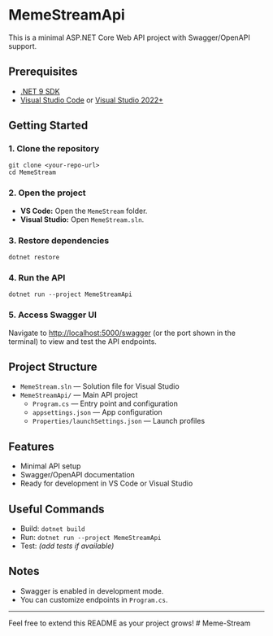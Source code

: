 # MemeStreamApi

This is a minimal ASP.NET Core Web API project with Swagger/OpenAPI support.

## Prerequisites

- [.NET 9 SDK](https://dotnet.microsoft.com/download)
- [Visual Studio Code](https://code.visualstudio.com/) or [Visual Studio 2022+](https://visualstudio.microsoft.com/)

## Getting Started

### 1. Clone the repository

```
git clone <your-repo-url>
cd MemeStream
```

### 2. Open the project

- **VS Code:** Open the `MemeStream` folder.
- **Visual Studio:** Open `MemeStream.sln`.

### 3. Restore dependencies

```
dotnet restore
```

### 4. Run the API

```
dotnet run --project MemeStreamApi
```

### 5. Access Swagger UI

Navigate to [http://localhost:5000/swagger](http://localhost:5000/swagger) (or the port shown in the terminal) to view and test the API endpoints.

## Project Structure

- `MemeStream.sln` — Solution file for Visual Studio
- `MemeStreamApi/` — Main API project
  - `Program.cs` — Entry point and configuration
  - `appsettings.json` — App configuration
  - `Properties/launchSettings.json` — Launch profiles

## Features

- Minimal API setup
- Swagger/OpenAPI documentation
- Ready for development in VS Code or Visual Studio

## Useful Commands

- Build: `dotnet build`
- Run: `dotnet run --project MemeStreamApi`
- Test: _(add tests if available)_

## Notes

- Swagger is enabled in development mode.
- You can customize endpoints in `Program.cs`.

---

Feel free to extend this README as your project grows!
#   M e m e - S t r e a m  
 